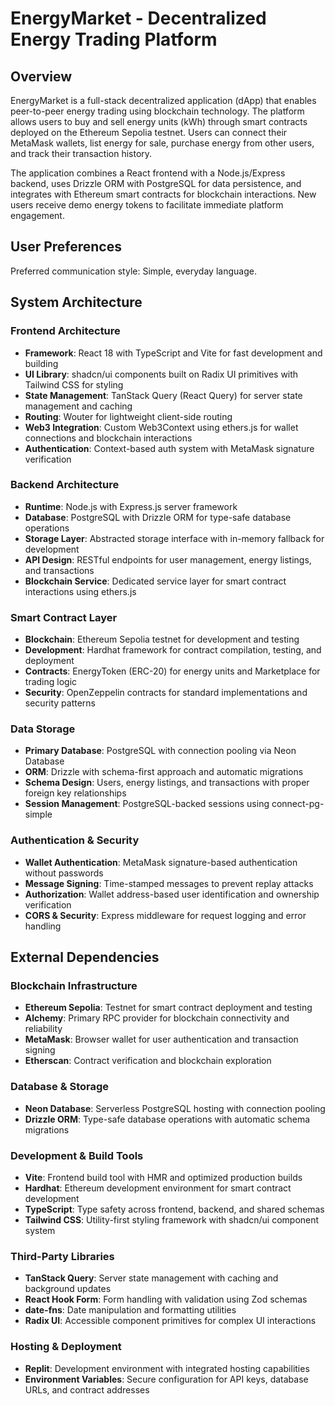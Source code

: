 # EnergyMarket - Decentralized Energy Trading Platform

## Overview

EnergyMarket is a full-stack decentralized application (dApp) that enables peer-to-peer energy trading using blockchain technology. The platform allows users to buy and sell energy units (kWh) through smart contracts deployed on the Ethereum Sepolia testnet. Users can connect their MetaMask wallets, list energy for sale, purchase energy from other users, and track their transaction history.

The application combines a React frontend with a Node.js/Express backend, uses Drizzle ORM with PostgreSQL for data persistence, and integrates with Ethereum smart contracts for blockchain interactions. New users receive demo energy tokens to facilitate immediate platform engagement.

## User Preferences

Preferred communication style: Simple, everyday language.

## System Architecture

### Frontend Architecture
- **Framework**: React 18 with TypeScript and Vite for fast development and building
- **UI Library**: shadcn/ui components built on Radix UI primitives with Tailwind CSS for styling
- **State Management**: TanStack Query (React Query) for server state management and caching
- **Routing**: Wouter for lightweight client-side routing
- **Web3 Integration**: Custom Web3Context using ethers.js for wallet connections and blockchain interactions
- **Authentication**: Context-based auth system with MetaMask signature verification

### Backend Architecture
- **Runtime**: Node.js with Express.js server framework
- **Database**: PostgreSQL with Drizzle ORM for type-safe database operations
- **Storage Layer**: Abstracted storage interface with in-memory fallback for development
- **API Design**: RESTful endpoints for user management, energy listings, and transactions
- **Blockchain Service**: Dedicated service layer for smart contract interactions using ethers.js

### Smart Contract Layer
- **Blockchain**: Ethereum Sepolia testnet for development and testing
- **Development**: Hardhat framework for contract compilation, testing, and deployment
- **Contracts**: EnergyToken (ERC-20) for energy units and Marketplace for trading logic
- **Security**: OpenZeppelin contracts for standard implementations and security patterns

### Data Storage
- **Primary Database**: PostgreSQL with connection pooling via Neon Database
- **ORM**: Drizzle with schema-first approach and automatic migrations
- **Schema Design**: Users, energy listings, and transactions with proper foreign key relationships
- **Session Management**: PostgreSQL-backed sessions using connect-pg-simple

### Authentication & Security
- **Wallet Authentication**: MetaMask signature-based authentication without passwords
- **Message Signing**: Time-stamped messages to prevent replay attacks
- **Authorization**: Wallet address-based user identification and ownership verification
- **CORS & Security**: Express middleware for request logging and error handling

## External Dependencies

### Blockchain Infrastructure
- **Ethereum Sepolia**: Testnet for smart contract deployment and testing
- **Alchemy**: Primary RPC provider for blockchain connectivity and reliability
- **MetaMask**: Browser wallet for user authentication and transaction signing
- **Etherscan**: Contract verification and blockchain exploration

### Database & Storage
- **Neon Database**: Serverless PostgreSQL hosting with connection pooling
- **Drizzle ORM**: Type-safe database operations with automatic schema migrations

### Development & Build Tools
- **Vite**: Frontend build tool with HMR and optimized production builds
- **Hardhat**: Ethereum development environment for smart contract development
- **TypeScript**: Type safety across frontend, backend, and shared schemas
- **Tailwind CSS**: Utility-first styling framework with shadcn/ui component system

### Third-Party Libraries
- **TanStack Query**: Server state management with caching and background updates
- **React Hook Form**: Form handling with validation using Zod schemas
- **date-fns**: Date manipulation and formatting utilities
- **Radix UI**: Accessible component primitives for complex UI interactions

### Hosting & Deployment
- **Replit**: Development environment with integrated hosting capabilities
- **Environment Variables**: Secure configuration for API keys, database URLs, and contract addresses